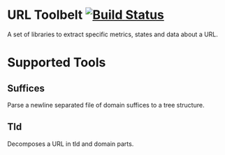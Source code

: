 URL Toolbelt [![Build Status](https://travis-ci.org/Woorank/node-url-tools.png?branch=master)](https://travis-ci.org/Woorank/node-url-tools)
============

A set of libraries to extract specific metrics, states and data about a URL.

# Supported Tools

## Suffices

Parse a newline separated file of domain suffices to a tree structure.

## Tld

Decomposes a URL in tld and domain parts.

